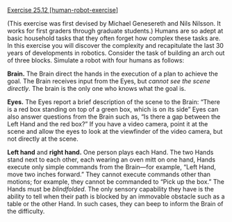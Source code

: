 [Exercise 25.12 \[human-robot-exercise\]](ex_12/)

(This exercise was first devised by Michael
Genesereth and Nils Nilsson. It works for first graders through graduate
students.) Humans are so adept at basic household tasks that they often
forget how complex these tasks are. In this exercise you will discover
the complexity and recapitulate the last 30 years of developments in
robotics. Consider the task of building an arch out of three blocks.
Simulate a robot with four humans as follows:

**Brain.** The Brain direct the hands in the execution of a
plan to achieve the goal. The Brain receives input from the Eyes, but
*cannot see the scene directly*. The brain is the only one
who knows what the goal is.

**Eyes.** The Eyes report a brief description of the scene
to the Brain: “There is a red box standing on top of a green box, which
is on its side” Eyes can also answer questions from the Brain such as,
“Is there a gap between the Left Hand and the red box?” If you have a
video camera, point it at the scene and allow the eyes to look at the
viewfinder of the video camera, but not directly at the scene.

**Left hand** and **right hand.** One person
plays each Hand. The two Hands stand next to each other, each wearing an
oven mitt on one hand, Hands execute only simple commands from the
Brain—for example, “Left Hand, move two inches forward.” They cannot
execute commands other than motions; for example, they cannot be
commanded to “Pick up the box.” The Hands must be
*blindfolded*. The only sensory capability they have is the
ability to tell when their path is blocked by an immovable obstacle such
as a table or the other Hand. In such cases, they can beep to inform the
Brain of the difficulty.

